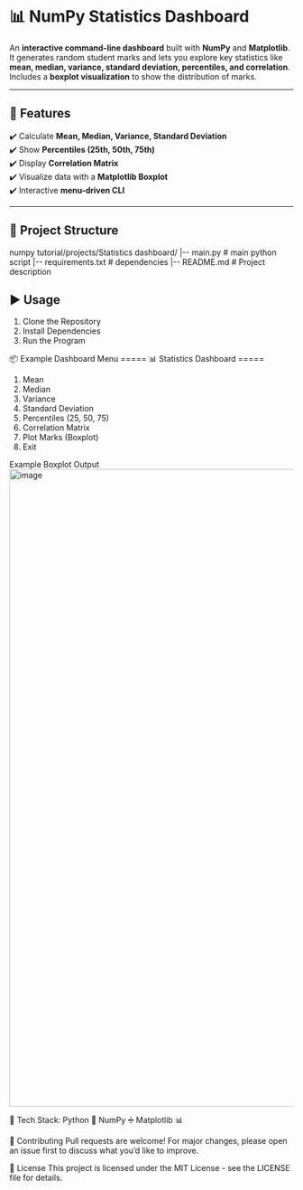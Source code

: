 # 📊 NumPy Statistics Dashboard

An **interactive command-line dashboard** built with **NumPy** and **Matplotlib**.  
It generates random student marks and lets you explore key statistics like **mean, median, variance, standard deviation, percentiles, and correlation**.  
Includes a **boxplot visualization** to show the distribution of marks.  

---

## 🚀 Features
✔️ Calculate **Mean, Median, Variance, Standard Deviation**  
✔️ Show **Percentiles (25th, 50th, 75th)**  
✔️ Display **Correlation Matrix**  
✔️ Visualize data with a **Matplotlib Boxplot**  
✔️ Interactive **menu-driven CLI**  

---

## 📂 Project Structure
numpy tutorial/projects/Statistics dashboard/
|-- main.py # main python script
|-- requirements.txt # dependencies
|-- README.md # Project description

## ▶️ Usage

1. Clone the Repository
2. Install Dependencies
3.  Run the Program

📦 Example Dashboard
Menu
===== 📊 Statistics Dashboard =====
1. Mean
2. Median
3. Variance
4. Standard Deviation
5. Percentiles (25, 50, 75)
6. Correlation Matrix
7. Plot Marks (Boxplot)
0. Exit

Example Boxplot Output
<img width="1604" height="1128" alt="image" src="https://github.com/user-attachments/assets/7e25ddb2-9a20-467d-8dae-b23801d75c63" />



🔧 Tech Stack:
Python 🐍
NumPy ➗
Matplotlib 📊


🤝 Contributing
Pull requests are welcome! For major changes, please open an issue first to discuss what you’d like to improve.



📜 License
This project is licensed under the MIT License - see the LICENSE
 file for details.
